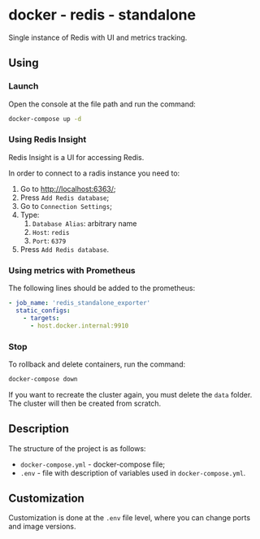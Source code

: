 # docker - redis - standalone

Single instance of Redis with UI and metrics tracking.

## Using

### Launch

Open the console at the file path and run the command:

```bash
docker-compose up -d
```

### Using Redis Insight

Redis Insight is a UI for accessing Redis.

In order to connect to a radis instance you need to:

1. Go to [http://localhost:6363/](http://localhost:6363/);
2. Press `Add Redis database`;
3. Go to `Connection Settings`;
4. Type:
	1. `Database Alias`: arbitrary name
	2. `Host`: `redis`
	3. `Port`: `6379`
5. Press `Add Redis database`.

### Using metrics with Prometheus

The following lines should be added to the prometheus:

```yml
- job_name: 'redis_standalone_exporter'
  static_configs:
    - targets:
      - host.docker.internal:9910
```

### Stop

To rollback and delete containers, run the command:

```bash
docker-compose down
```

If you want to recreate the cluster again, you must delete the `data` folder. The cluster will then be created from scratch.

## Description

The structure of the project is as follows:

* `docker-compose.yml` - docker-compose file;
* `.env` - file with description of variables used in `docker-compose.yml`.

## Customization

Customization is done at the `.env` file level, where you can change ports and image versions.
